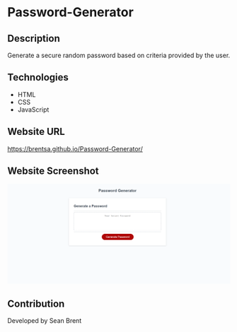 # Password-Generator

## Description
Generate a secure random password based on criteria provided by the user.

## Technologies 
* HTML
* CSS
* JavaScript

## Website URL
 https://brentsa.github.io/Password-Generator/

## Website Screenshot
![Website Screenshot](./assets/images/webpage.png)

## Contribution
Developed by Sean Brent
